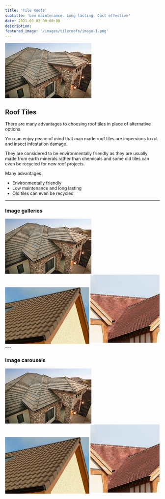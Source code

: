 ```yaml
---
title: 'Tile Roofs'
subtitle: 'Low maintenance. Long lasting. Cost effective'
date: 2021-09-02 00:00:00
description: 
featured_image: '/images/tileroofs/image-1.png'
---
```


![](/images/tileroofs/image-1.png)

## Roof Tiles

There are many advantages to choosing roof tiles in place of alternative options. 

You can enjoy peace of mind that man made roof tiles are impervious to rot and insect infestation damage. 

They are considered to be environmentally friendly as they are usually made from earth minerals rather than chemicals and some old tiles can even be recycled for new roof projects.

Many advantages:

* Environmentally friendly
* Low maintenance and long lasting
* Old tiles can even be recycled

---

### Image galleries


<div class="gallery" data-columns="3">
	<img src="/images/tileroofs/image-1.png">
	<img src="/images/tileroofs/image-2.png">
	<img src="/images/tileroofs/image-3.png">
</div>
---

### Image carousels



<div class="gallery" data-columns="1">
	<img src="/images/tileroofs/image-1.png">
	<img src="/images/tileroofs/image-2.png">
	<img src="/images/tileroofs/image-3.png">
</div>
